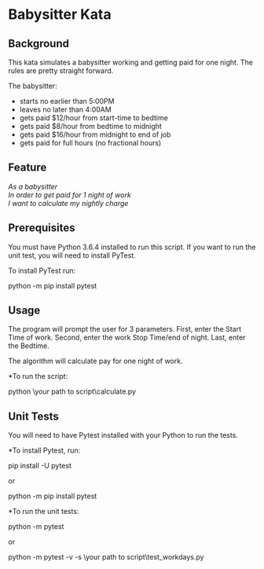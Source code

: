 # Babysitter Kata

## Background
This kata simulates a babysitter working and getting paid for one night.  The rules are pretty straight forward.

The babysitter:
- starts no earlier than 5:00PM
- leaves no later than 4:00AM
- gets paid $12/hour from start-time to bedtime
- gets paid $8/hour from bedtime to midnight
- gets paid $16/hour from midnight to end of job
- gets paid for full hours (no fractional hours)


## Feature
*As a babysitter<br>
In order to get paid for 1 night of work<br>
I want to calculate my nightly charge<br>*

## Prerequisites
You must have Python 3.6.4 installed to run this script. If you want to run the unit test, you will need to install PyTest.

To install PyTest run:

python -m pip install pytest

## Usage
The program will prompt the user for 3 parameters.
First, enter the Start Time of work.
Second, enter the work Stop Time/end of night.
Last, enter the Bedtime. 

The algorithm will calculate pay for one night of work.

*To run the script:

python \your path to script\calculate.py

## Unit Tests

You will need to have Pytest installed with your Python to run the tests.

*To install Pytest, run:

pip install -U pytest

or

python -m pip install pytest

*To run the unit tests:

python -m pytest

or 

python -m pytest -v -s \your path to script\test_workdays.py



